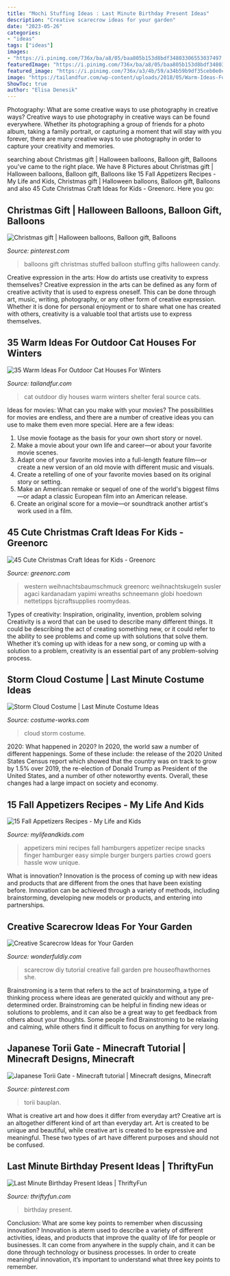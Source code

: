 ```yaml
---
title: "Mochi Stuffing Ideas : Last Minute Birthday Present Ideas"
description: "Creative scarecrow ideas for your garden"
date: "2023-05-26"
categories:
- "ideas"
tags: ["ideas"]
images:
- "https://i.pinimg.com/736x/ba/a8/05/baa805b153d8bdf34803306553037497.jpg"
featuredImage: "https://i.pinimg.com/736x/ba/a8/05/baa805b153d8bdf34803306553037497.jpg"
featured_image: "https://i.pinimg.com/736x/a3/4b/59/a34b59b9df35ceb0e0c9147a6bc05c2c--stuffing-balloons.jpg"
image: "https://tailandfur.com/wp-content/uploads/2018/05/Warm-Ideas-For-Outdoor-Cat-Houses-For-Winters-7.jpg"
ShowToc: true
author: "Elisa Denesik"
---
```



Photography: What are some creative ways to use photography in creative ways?
Creative ways to use photography in creative ways can be found everywhere. Whether its photographing a group of friends for a photo album, taking a family portrait, or capturing a moment that will stay with you forever, there are many creative ways to use photography in order to capture your creativity and memories.

	

		
searching about Christmas gift | Halloween balloons, Balloon gift, Balloons you've came to the right place. We have 8 Pictures about Christmas gift | Halloween balloons, Balloon gift, Balloons like 15 Fall Appetizers Recipes - My Life and Kids, Christmas gift | Halloween balloons, Balloon gift, Balloons and also 45 Cute Christmas Craft Ideas for Kids - Greenorc. Here you go:
		
    
## Christmas Gift | Halloween Balloons, Balloon Gift, Balloons

<img loading=lazy src="https://i.pinimg.com/736x/a3/4b/59/a34b59b9df35ceb0e0c9147a6bc05c2c--stuffing-balloons.jpg" onerror="this.onerror=null;this.src='https://tse2.mm.bing.net/th?id=OIP.MLvfQSMtf9486oJj0BboJAHaJ3&amp;pid=15.1';" alt="Christmas gift | Halloween balloons, Balloon gift, Balloons">

_Source: pinterest.com_

>balloons gift christmas stuffed balloon stuffing gifts halloween candy. 

	

Creative expression in the arts: How do artists use creativity to express themselves?
Creative expression in the arts can be defined as any form of creative activity that is used to express oneself. This can be done through art, music, writing, photography, or any other form of creative expression. Whether it is done for personal enjoyment or to share what one has created with others, creativity is a valuable tool that artists use to express themselves.

    
## 35 Warm Ideas For Outdoor Cat Houses For Winters

<img loading=lazy src="https://tailandfur.com/wp-content/uploads/2018/05/Warm-Ideas-For-Outdoor-Cat-Houses-For-Winters-7.jpg" onerror="this.onerror=null;this.src='https://tse1.mm.bing.net/th?id=OIP.cTY8lM4fH2Ls-qzbLymYnwHaJ4&amp;pid=15.1';" alt="35 Warm Ideas For Outdoor Cat Houses For Winters">

_Source: tailandfur.com_

>cat outdoor diy houses warm winters shelter feral source cats. 

	

Ideas for movies: What can you make with your movies?
The possibilities for movies are endless, and there are a number of creative ideas you can use to make them even more special. Here are a few ideas:
1. Use movie footage as the basis for your own short story or novel.
2. Make a movie about your own life and career—or about your favorite movie scenes.
3. Adapt one of your favorite movies into a full-length feature film—or create a new version of an old movie with different music and visuals.
4. Create a retelling of one of your favorite movies based on its original story or setting.
5. Make an American remake or sequel of one of the world's biggest films—or adapt a classic European film into an American release.
6. Create an original score for a movie—or soundtrack another artist's work used in a film.
    
## 45 Cute Christmas Craft Ideas For Kids - Greenorc

<img loading=lazy src="https://www.greenorc.com/wp-content/uploads/2015/11/Christmas-Craft-Ideas-For-Kids-213.jpg" onerror="this.onerror=null;this.src='https://tse2.mm.bing.net/th?id=OIP.dFmcqrGD_zosXQHsprfwsQHaLH&amp;pid=15.1';" alt="45 Cute Christmas Craft Ideas for Kids - Greenorc">

_Source: greenorc.com_

>western weihnachtsbaumschmuck greenorc weihnachtskugeln susler agaci kardanadam yapimi wreaths schneemann globi hoedown nettetipps bjcraftsupplies roomydeas. 

	

Types of creativity: Inspiration, originality, invention, problem solving
Creativity is a word that can be used to describe many different things. It could be describing the act of creating something new, or it could refer to the ability to see problems and come up with solutions that solve them. Whether it’s coming up with ideas for a new song, or coming up with a solution to a problem, creativity is an essential part of any problem-solving process.

    
## Storm Cloud Costume | Last Minute Costume Ideas

<img loading=lazy src="https://photos.costume-works.com/full/storm_cloud.jpg" onerror="this.onerror=null;this.src='https://tse1.mm.bing.net/th?id=OIP.dFziVn4z644SlL-5YbH1qwHaMq&amp;pid=15.1';" alt="Storm Cloud Costume | Last Minute Costume Ideas">

_Source: costume-works.com_

>cloud storm costume. 

	

2020: What happened in 2020?
In 2020, the world saw a number of different happenings. Some of these include: the release of the 2020 United States Census report which showed that the country was on track to grow by 1.5% over 2019, the re-election of Donald Trump as President of the United States, and a number of other noteworthy events. Overall, these changes had a large impact on society and economy.

    
## 15 Fall Appetizers Recipes - My Life And Kids

<img loading=lazy src="http://mylifeandkids.com/wp-content/uploads/2016/09/Mini-Hamburgers-copy.jpg" onerror="this.onerror=null;this.src='https://tse1.mm.bing.net/th?id=OIP.dVVw5lOEgH9cgvPX84JpoAHaLH&amp;pid=15.1';" alt="15 Fall Appetizers Recipes - My Life and Kids">

_Source: mylifeandkids.com_

>appetizers mini recipes fall hamburgers appetizer recipe snacks finger hamburger easy simple burger burgers parties crowd goers hassle wow unique. 

	

What is innovation?
Innovation is the process of coming up with new ideas and products that are different from the ones that have been existing before. Innovation can be achieved through a variety of methods, including brainstorming, developing new models or products, and entering into partnerships.

    
## Creative Scarecrow Ideas For Your Garden

<img loading=lazy src="http://cdn.wonderfuldiy.com/wp-content/uploads/2017/06/Big-scarecrow-from-a-pre-made-little-scarecrow.jpg" onerror="this.onerror=null;this.src='https://tse3.mm.bing.net/th?id=OIP.tGHtNSzxlIBF2T-C4ImGNwHaLH&amp;pid=15.1';" alt="Creative Scarecrow Ideas for Your Garden">

_Source: wonderfuldiy.com_

>scarecrow diy tutorial creative fall garden pre houseofhawthornes she. 

	

Brainstroming is a term that refers to the act of brainstorming, a type of thinking process where ideas are generated quickly and without any pre-determined order. Brainstroming can be helpful in finding new ideas or solutions to problems, and it can also be a great way to get feedback from others about your thoughts. Some people find Brainstroming to be relaxing and calming, while others find it difficult to focus on anything for very long.

    
## Japanese Torii Gate - Minecraft Tutorial | Minecraft Designs, Minecraft

<img loading=lazy src="https://i.pinimg.com/736x/ba/a8/05/baa805b153d8bdf34803306553037497.jpg" onerror="this.onerror=null;this.src='https://tse2.mm.bing.net/th?id=OIP.RT2pA5kSMWPwuZFyOkezWwHaHa&amp;pid=15.1';" alt="Japanese Torii Gate - Minecraft tutorial | Minecraft designs, Minecraft">

_Source: pinterest.com_

>torii bauplan. 

	

What is creative art and how does it differ from everyday art?
Creative art is an altogether different kind of art than everyday art. Art is created to be unique and beautiful, while creative art is created to be expressive and meaningful. These two types of art have different purposes and should not be confused.

    
## Last Minute Birthday Present Ideas | ThriftyFun

<img loading=lazy src="https://img.thrfun.com/img/017/364/birthday_present_tx.jpg" onerror="this.onerror=null;this.src='https://tse3.mm.bing.net/th?id=OIP.nBEhB88wSOAINERUm0e0yAHaHa&amp;pid=15.1';" alt="Last Minute Birthday Present Ideas | ThriftyFun">

_Source: thriftyfun.com_

>birthday present. 

	

Conclusion: What are some key points to remember when discussing innovation?
Innovation is aterm used to describe a variety of different activities, ideas, and products that improve the quality of life for people or businesses. It can come from anywhere in the supply chain, and it can be done through technology or business processes. In order to create meaningful innovation, it’s important to understand what three key points to remember.

